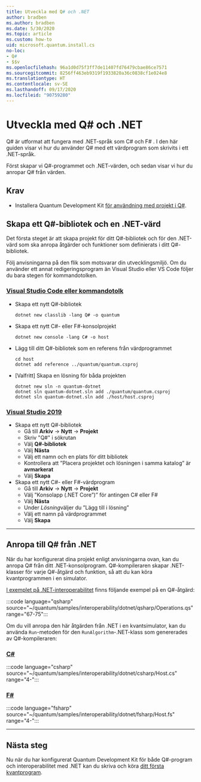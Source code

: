 ```yaml
---
title: Utveckla med Q# och .NET
author: bradben
ms.author: bradben
ms.date: 5/30/2020
ms.topic: article
ms.custom: how-to
uid: microsoft.quantum.install.cs
no-loc:
- Q#
- $$v
ms.openlocfilehash: 96a1d0d75f3ff7de11407fd76479cbae86ce7571
ms.sourcegitcommit: 8256ff463eb9319f1933820a36c0838cf1e024e8
ms.translationtype: HT
ms.contentlocale: sv-SE
ms.lasthandoff: 09/17/2020
ms.locfileid: "90759280"
---
```

# <a name="develop-with-no-locq-and-net"></a>Utveckla med Q# och .NET

Q# är utformat att fungera med .NET-språk som C# och F# .
I den här guiden visar vi hur du använder Q# med ett värdprogram som skrivits i ett .NET-språk.

Först skapar vi Q#-programmet och .NET-värden, och sedan visar vi hur du anropar Q# från värden.

## <a name="prerequisites"></a>Krav

- Installera Quantum Development Kit [för användning med projekt i Q#](xref:microsoft.quantum.install.standalone).

## <a name="creating-a-no-locq-library-and-a-net-host"></a>Skapa ett Q#-bibliotek och en .NET-värd

Det första steget är att skapa projekt för ditt Q#-bibliotek och för den .NET-värd som ska anropa åtgärder och funktioner som definierats i ditt Q#-bibliotek.

Följ anvisningarna på den flik som motsvarar din utvecklingsmiljö.
Om du använder ett annat redigeringsprogram än Visual Studio eller VS Code följer du bara stegen för kommandotolken.

### <a name="visual-studio-code-or-command-prompt"></a>[Visual Studio Code eller kommandotolk](#tab/tabid-cmdline)

- Skapa ett nytt Q#-bibliotek

  ```dotnetcli
  dotnet new classlib -lang Q# -o quantum
  ```

- Skapa ett nytt C#- eller F#-konsolprojekt

  ```dotnetcli
  dotnet new console -lang C# -o host  
  ```

- Lägg till ditt Q#-bibliotek som en referens från värdprogrammet

  ```dotnetcli
  cd host
  dotnet add reference ../quantum/quantum.csproj
  ```

- [Valfritt] Skapa en lösning för båda projekten

  ```dotnetcli
  dotnet new sln -n quantum-dotnet
  dotnet sln quantum-dotnet.sln add ./quantum/quantum.csproj
  dotnet sln quantum-dotnet.sln add ./host/host.csproj
  ```

### <a name="visual-studio-2019"></a>[Visual Studio 2019](#tab/tabid-vs2019)

- Skapa ett nytt Q#-bibliotek
  - Gå till **Arkiv** -> **Nytt** -> **Projekt**
  - Skriv "Q#" i sökrutan
  - Välj **Q#-bibliotek**
  - Välj **Nästa**
  - Välj ett namn och en plats för ditt bibliotek
  - Kontrollera att ”Placera projektet och lösningen i samma katalog” är **avmarkerat**
  - Välj **Skapa**
- Skapa ett nytt C#- eller F#-värdprogram
  - Gå till **Arkiv** → **Nytt** → **Projekt**
  - Välj ”Konsolapp (.NET Core”)” för antingen C# eller F#
  - Välj **Nästa**
  - Under *Lösning*väljer du ”Lägg till i lösning”
  - Välj ett namn på värdprogrammet
  - Välj **Skapa**

***

## <a name="calling-into-no-locq-from-net"></a>Anropa till Q# från .NET

När du har konfigurerat dina projekt enligt anvisningarna ovan, kan du anropa Q# från ditt .NET-konsolprogram.
Q#-kompileraren skapar .NET-klasser för varje Q#-åtgärd och funktion, så att du kan köra kvantprogrammen i en simulator.

[I exemplet på .NET-interoperabilitet](https://github.com/microsoft/Quantum/tree/main/samples/interoperability/dotnet) finns följande exempel på en Q#-åtgärd:

:::code language="qsharp" source="~/quantum/samples/interoperability/dotnet/qsharp/Operations.qs" range="67-75":::

Om du vill anropa den här åtgärden från .NET i en kvantsimulator, kan du använda `Run`-metoden för den `RunAlgorithm`-.NET-klass som genererades av Q#-kompileraren:

### <a name="c"></a>[C#](#tab/tabid-csharp)

:::code language="csharp" source="~/quantum/samples/interoperability/dotnet/csharp/Host.cs" range="4-":::

### <a name="f"></a>[F#](#tab/tabid-fsharp)

:::code language="fsharp" source="~/quantum/samples/interoperability/dotnet/fsharp/Host.fs" range="4-":::

***
    
## <a name="next-steps"></a>Nästa steg

Nu när du har konfigurerat Quantum Development Kit för både Q#-program och interoperabilitet med .NET kan du skriva och köra [ditt första kvantprogram](xref:microsoft.quantum.quickstarts.qrng).
